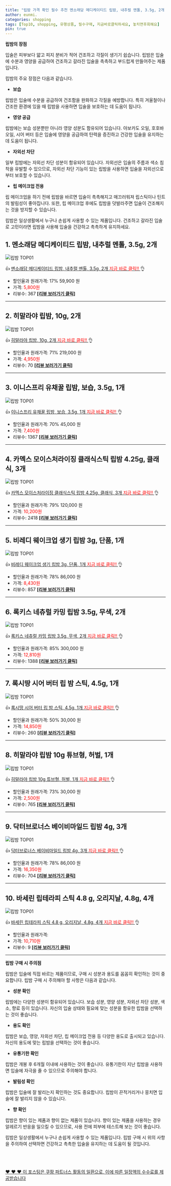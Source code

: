 ```yaml
---
title: "립밤 가격 확인 필수 추천 멘소래담 메디케이티드 립밤, 내추럴 멘톨, 3.5g, 2개 비교 장점 구매가이드"
author: eunmi.
categories: shopping
tags: [Top10, shopping, 유행상품, 필수구매, 지금바로클릭하세요, 놓치면후회해요]
pin: true
---
```

**립밤의 장점**

입술은 피부보다 얇고 피지 분비가 적어 건조하고 각질이 생기기 쉽습니다. 립밤은 입술에 수분과 영양을 공급하여 건조하고 갈라진 입술을 촉촉하고 부드럽게 만들어주는 제품입니다.

립밤의 주요 장점은 다음과 같습니다.

* **보습**

립밤은 입술에 수분을 공급하여 건조함을 완화하고 각질을 예방합니다. 특히 겨울철이나 건조한 환경에 있을 때 립밤을 사용하면 입술을 보호하는 데 도움이 됩니다.

* **영양 공급**

립밤에는 보습 성분뿐만 아니라 영양 성분도 함유되어 있습니다. 아보카도 오일, 호호바 오일, 시어 버터 등은 입술에 영양을 공급하여 탄력을 증진하고 건강한 입술을 유지하는 데 도움이 됩니다.

* **자외선 차단**

일부 립밤에는 자외선 차단 성분이 함유되어 있습니다. 자외선은 입술의 주름과 색소 침착을 유발할 수 있으므로, 자외선 차단 기능이 있는 립밤을 사용하면 입술을 자외선으로부터 보호할 수 있습니다.

* **립 메이크업 전용**

립 메이크업을 하기 전에 립밤을 바르면 입술이 촉촉해지고 매끄러워져 립스틱이나 틴트의 발림성이 좋아집니다. 또한, 립 메이크업 후에도 립밤을 덧발라주면 입술이 건조해지는 것을 방지할 수 있습니다.

립밤은 일상생활에서 누구나 손쉽게 사용할 수 있는 제품입니다. 건조하고 갈라진 입술로 고민이라면 립밤을 사용해 입술을 건강하고 촉촉하게 유지하세요.

   

## 1. 멘소래담 메디케이티드 립밤, 내추럴 멘톨, 3.5g, 2개

![립밤 TOP01](https://thumbnail9.coupangcdn.com/thumbnails/remote/230x230ex/image/retail/images/1215896069265801-55555d02-c398-42a6-a4ec-f24411e173c5.jpg)


👍 [멘소래담 메디케이티드 립밤, 내추럴 멘톨, 3.5g, 2개 <font color=red> 지금 바로 클릭!! </font> ](https://link.coupang.com/re/AFFSDP?lptag=AF3617701&subid=GithubCoopas&pageKey=6252767738&traceid=V0-153&itemId=3008658615&vendorItemId=70996869209) 👌 


- 할인율과 원래가격: 17%  59,900   원
- 가격: <span style='color:red'>5,800원</span>
- 리뷰수: 367  [**[리뷰 보러가기 클릭]**](https://link.coupang.com/re/AFFSDP?lptag=AF3617701&subid=GithubCoopas&pageKey=6252767738&traceid=V0-153&itemId=3008658615&vendorItemId=70996869209)

---


   

## 2. 히말라야 립밤, 10g, 2개

![립밤 TOP01](https://thumbnail8.coupangcdn.com/thumbnails/remote/230x230ex/image/product/image/vendoritem/2019/06/12/3011049552/2e185311-53d9-4b13-922c-cae2fc0a7b4a.jpg)


👍 [히말라야 립밤, 10g, 2개 <font color=red> 지금 바로 클릭!! </font> ](https://link.coupang.com/re/AFFSDP?lptag=AF3617701&subid=GithubCoopas&pageKey=120680&traceid=V0-153&itemId=8040718&vendorItemId=3011049552) 👌 


- 할인율과 원래가격: 71%  219,000   원
- 가격: <span style='color:red'>4,950원</span>
- 리뷰수: 70  [**[리뷰 보러가기 클릭]**](https://link.coupang.com/re/AFFSDP?lptag=AF3617701&subid=GithubCoopas&pageKey=120680&traceid=V0-153&itemId=8040718&vendorItemId=3011049552)

---


   

## 3. 이니스프리 유채꿀 립밤, 보습, 3.5g, 1개

![립밤 TOP01](https://thumbnail7.coupangcdn.com/thumbnails/remote/230x230ex/image/retail/images/2023/05/11/17/6/54957287-c92f-4f83-8337-387c2de2b7cd.jpg)


👍 [이니스프리 유채꿀 립밤, 보습, 3.5g, 1개 <font color=red> 지금 바로 클릭!! </font> ](https://link.coupang.com/re/AFFSDP?lptag=AF3617701&subid=GithubCoopas&pageKey=314780674&traceid=V0-153&itemId=18037158615&vendorItemId=85938984681) 👌 


- 할인율과 원래가격: 70%  45,000   원
- 가격: <span style='color:red'>7,400원</span>
- 리뷰수: 1367  [**[리뷰 보러가기 클릭]**](https://link.coupang.com/re/AFFSDP?lptag=AF3617701&subid=GithubCoopas&pageKey=314780674&traceid=V0-153&itemId=18037158615&vendorItemId=85938984681)

---


   

## 4. 카멕스 모이스처라이징 클래식스틱 립밤 4.25g, 클래식, 3개

![립밤 TOP01](https://thumbnail8.coupangcdn.com/thumbnails/remote/230x230ex/image/retail/images/3224913707019109-3ee89e37-a1e8-4e79-aa03-835f406b638f.jpg)


👍 [카멕스 모이스처라이징 클래식스틱 립밤 4.25g, 클래식, 3개 <font color=red> 지금 바로 클릭!! </font> ](https://link.coupang.com/re/AFFSDP?lptag=AF3617701&subid=GithubCoopas&pageKey=2335357598&traceid=V0-153&itemId=2071305189&vendorItemId=80858296943) 👌 


- 할인율과 원래가격: 79%  120,000   원
- 가격: <span style='color:red'>10,200원</span>
- 리뷰수: 2418  [**[리뷰 보러가기 클릭]**](https://link.coupang.com/re/AFFSDP?lptag=AF3617701&subid=GithubCoopas&pageKey=2335357598&traceid=V0-153&itemId=2071305189&vendorItemId=80858296943)

---


   

## 5. 비레디 웨이크업 생기 립밤 3g, 단품, 1개

![립밤 TOP01](https://thumbnail8.coupangcdn.com/thumbnails/remote/230x230ex/image/retail/images/2023/06/27/10/7/4ccf3849-c7e1-4aeb-83a1-c5d4a74edb52.jpg)


👍 [비레디 웨이크업 생기 립밤 3g, 단품, 1개 <font color=red> 지금 바로 클릭!! </font> ](https://link.coupang.com/re/AFFSDP?lptag=AF3617701&subid=GithubCoopas&pageKey=7201363235&traceid=V0-153&itemId=18203875038&vendorItemId=86396186605) 👌 


- 할인율과 원래가격: 78%  86,000   원
- 가격: <span style='color:red'>8,430원</span>
- 리뷰수: 857  [**[리뷰 보러가기 클릭]**](https://link.coupang.com/re/AFFSDP?lptag=AF3617701&subid=GithubCoopas&pageKey=7201363235&traceid=V0-153&itemId=18203875038&vendorItemId=86396186605)

---


   

## 6. 록키스 네츄럴 카밍 립밤 3.5g, 무색, 2개

![립밤 TOP01](https://thumbnail9.coupangcdn.com/thumbnails/remote/230x230ex/image/vendor_inventory/098f/4a7dea3ace676d580092620a70573711cdef2d75d19bc08fa887e72accde.jpg)


👍 [록키스 네츄럴 카밍 립밤 3.5g, 무색, 2개 <font color=red> 지금 바로 클릭!! </font> ](https://link.coupang.com/re/AFFSDP?lptag=AF3617701&subid=GithubCoopas&pageKey=5796945768&traceid=V0-153&itemId=19369480619&vendorItemId=86894452436) 👌 


- 할인율과 원래가격: 85%  300,000   원
- 가격: <span style='color:red'>12,810원</span>
- 리뷰수: 1388  [**[리뷰 보러가기 클릭]**](https://link.coupang.com/re/AFFSDP?lptag=AF3617701&subid=GithubCoopas&pageKey=5796945768&traceid=V0-153&itemId=19369480619&vendorItemId=86894452436)

---


   

## 7. 록시땅 시어 버터 립 밤 스틱, 4.5g, 1개

![립밤 TOP01](https://thumbnail7.coupangcdn.com/thumbnails/remote/230x230ex/image/retail/images/2641871175810293-308d3952-5c05-495e-b3e2-c206d54c1f62.jpg)


👍 [록시땅 시어 버터 립 밤 스틱, 4.5g, 1개 <font color=red> 지금 바로 클릭!! </font> ](https://link.coupang.com/re/AFFSDP?lptag=AF3617701&subid=GithubCoopas&pageKey=4744079225&traceid=V0-153&itemId=6031464981&vendorItemId=3149447416) 👌 


- 할인율과 원래가격: 50%  30,000   원
- 가격: <span style='color:red'>14,850원</span>
- 리뷰수: 260  [**[리뷰 보러가기 클릭]**](https://link.coupang.com/re/AFFSDP?lptag=AF3617701&subid=GithubCoopas&pageKey=4744079225&traceid=V0-153&itemId=6031464981&vendorItemId=3149447416)

---


   

## 8. 히말라야 립밤 10g 튜브형, 허벌, 1개

![립밤 TOP01](https://thumbnail6.coupangcdn.com/thumbnails/remote/230x230ex/image/product/image/vendoritem/2019/06/10/3000155388/c6306afa-5ffc-4d8b-b022-2bdaad1c9afb.jpg)


👍 [히말라야 립밤 10g 튜브형, 허벌, 1개 <font color=red> 지금 바로 클릭!! </font> ](https://link.coupang.com/re/AFFSDP?lptag=AF3617701&subid=GithubCoopas&pageKey=120680&traceid=V0-153&itemId=224925&vendorItemId=3000155388) 👌 


- 할인율과 원래가격: 73%  30,000   원
- 가격: <span style='color:red'>2,500원</span>
- 리뷰수: 765  [**[리뷰 보러가기 클릭]**](https://link.coupang.com/re/AFFSDP?lptag=AF3617701&subid=GithubCoopas&pageKey=120680&traceid=V0-153&itemId=224925&vendorItemId=3000155388)

---


   

## 9. 닥터브로너스 베이비마일드 립밤 4g, 3개

![립밤 TOP01](https://thumbnail6.coupangcdn.com/thumbnails/remote/230x230ex/image/retail/images/33248569553234-cb4773e9-a5ed-477d-a3b5-a9e56d8ead1a.jpg)


👍 [닥터브로너스 베이비마일드 립밤 4g, 3개 <font color=red> 지금 바로 클릭!! </font> ](https://link.coupang.com/re/AFFSDP?lptag=AF3617701&subid=GithubCoopas&pageKey=130666514&traceid=V0-153&itemId=19167892434&vendorItemId=70229782118) 👌 


- 할인율과 원래가격: 78%  86,000   원
- 가격: <span style='color:red'>16,350원</span>
- 리뷰수: 704  [**[리뷰 보러가기 클릭]**](https://link.coupang.com/re/AFFSDP?lptag=AF3617701&subid=GithubCoopas&pageKey=130666514&traceid=V0-153&itemId=19167892434&vendorItemId=70229782118)

---


   

## 10. 바세린 립테라피 스틱 4.8 g, 오리지날, 4.8g, 4개

![립밤 TOP01](https://thumbnail6.coupangcdn.com/thumbnails/remote/230x230ex/image/vendor_inventory/045b/773bd76a3572cb02b069d8529ba573940a2938305f22063a83cd55fea501.jpg)


👍 [바세린 립테라피 스틱 4.8 g, 오리지날, 4.8g, 4개 <font color=red> 지금 바로 클릭!! </font> ](https://link.coupang.com/re/AFFSDP?lptag=AF3617701&subid=GithubCoopas&pageKey=1946659295&traceid=V0-153&itemId=540227022&vendorItemId=75483606052) 👌 


- 할인율과 원래가격: 
- 가격: <span style='color:red'>10,710원</span>
- 리뷰수: 9  [**[리뷰 보러가기 클릭]**](https://link.coupang.com/re/AFFSDP?lptag=AF3617701&subid=GithubCoopas&pageKey=1946659295&traceid=V0-153&itemId=540227022&vendorItemId=75483606052)

---
**립밤 구매 시 주의점**

립밤은 입술에 직접 바르는 제품이므로, 구매 시 성분과 용도를 꼼꼼히 확인하는 것이 중요합니다. 립밤 구매 시 주의해야 할 사항은 다음과 같습니다.

* **성분 확인**

립밤에는 다양한 성분이 함유되어 있습니다. 보습 성분, 영양 성분, 자외선 차단 성분, 색소, 향료 등이 있습니다. 자신의 입술 상태와 필요에 맞는 성분을 함유한 립밤을 선택하는 것이 좋습니다.

* **용도 확인**

립밤은 보습, 영양, 자외선 차단, 립 메이크업 전용 등 다양한 용도로 출시되고 있습니다. 자신의 용도에 맞는 립밤을 선택하는 것이 좋습니다.

* **유통기한 확인**

립밤은 개봉 후 6개월 이내에 사용하는 것이 좋습니다. 유통기한이 지난 립밤을 사용하면 입술에 자극을 줄 수 있으므로 주의해야 합니다.

* **발림성 확인**

립밤은 입술에 잘 발리는지 확인하는 것도 중요합니다. 립밤이 끈적거리거나 뭉치면 입술에 잘 발리지 않을 수 있습니다.

* **향 확인**

립밤은 향이 있는 제품과 향이 없는 제품이 있습니다. 향이 있는 제품을 사용하는 경우 알레르기 반응을 일으킬 수 있으므로, 사용 전에 피부에 테스트해 보는 것이 좋습니다.

립밤은 일상생활에서 누구나 손쉽게 사용할 수 있는 제품입니다. 립밤 구매 시 위의 사항을 주의하여 선택하면 건강하고 촉촉한 입술을 유지하는 데 도움이 될 것입니다.<br><br><br><br><br> [ ❤ ❤ ❤ 이 포스팅은 쿠팡 파트너스 활동의 일환으로, 이에 따른 일정액의 수수료를 제공받습니다](https://link.coupang.com/a/bcEFyh)